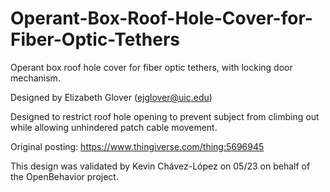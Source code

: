 # Operant-Box-Roof-Hole-Cover-for-Fiber-Optic-Tethers

Operant box roof hole cover for fiber optic tethers, with locking door mechanism.

Designed by Elizabeth Glover (ejglover@uic.edu)

Designed to restrict roof hole opening to prevent subject from climbing out while allowing unhindered patch cable movement.

Original posting: https://www.thingiverse.com/thing:5696945

This design was validated by Kevin Chávez-López on 05/23 on behalf of the OpenBehavior project.
